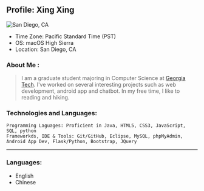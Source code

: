 ## Profile: Xing Xing

![San Diego, CA](https://res.cloudinary.com/jumpshell/image/upload/q_70,f_auto,w_700/v1465837921/m1ldw9ihlrovyxrupbab.jpg)

- Time Zone: Pacific Standard Time (PST)
- OS: macOS High Sierra
- Location: San Diego, CA

###  About Me :
>I am a graduate student majoring in Computer Science at [Georgia Tech](https://www.gatech.edu/). I've worked on several interesting projects such as web development, android app and chatbot. In my free time, I like to reading and hiking.

### Technologies and Languages:
```
Programming Laguages: Proficient in Java, HTML5, CSS3, JavaScript, SQL, python
Frameworkds, IDE & Tools: Git/GitHub, Eclipse, MySQL, phpMyAdmin, Android App Dev, Flask/Python, Bootstrap, JQuery
```

---
### Languages:
- English
- Chinese



